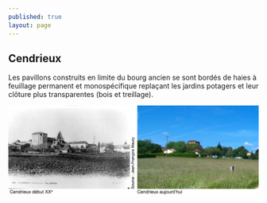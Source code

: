 ```yaml
---
published: true
layout: page
---
```


## Cendrieux

Les pavillons construits en limite du bourg ancien se sont bordés de haies à feuillage permanent et monospécifique replaçant les jardins potagers et leur clôture plus transparentes (bois et treillage).

![](/data/images/24/histoire/20_HISTOIRE_POPCP4.jpg)
